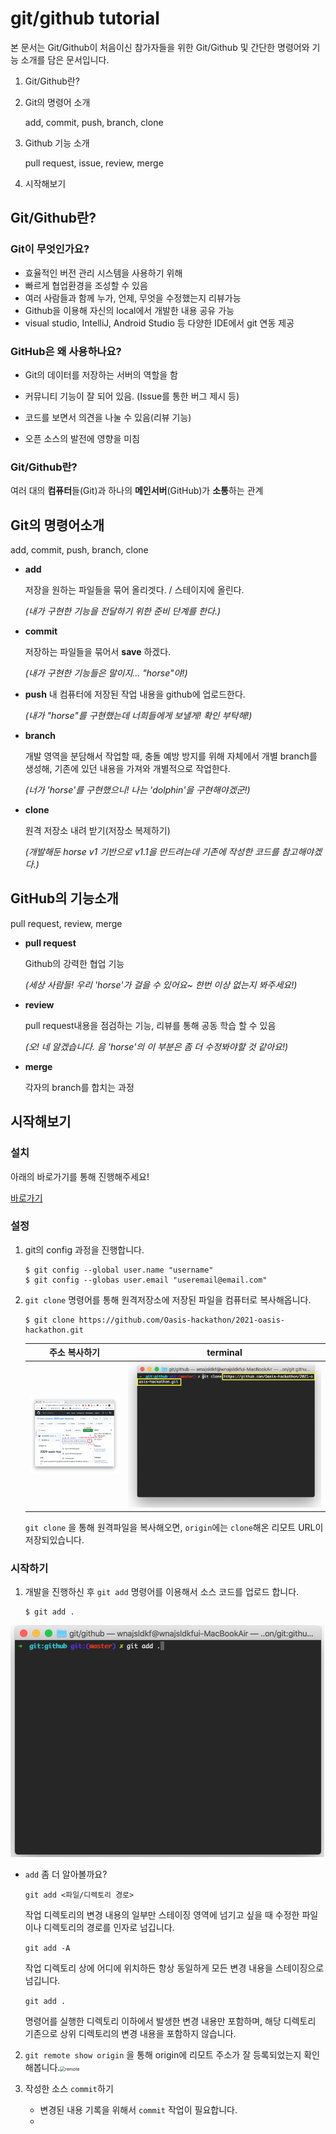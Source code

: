 # git/github tutorial

본 문서는 Git/Github이 처음이신 참가자들을 위한 Git/Github 및 간단한 명령어와 기능 소개를 담은 문서입니다.

1. Git/Github란?

2. Git의 명령어 소개

   add, commit, push, branch, clone

3. Github 기능 소개

   pull request, issue, review, merge

4. 시작해보기



## Git/Github란?

### Git이 무엇인가요?

- 효율적인 버전 관리 시스템을 사용하기 위해
- 빠르게 협업환경을 조성할 수 있음
- 여러 사람들과 함께 누가, 언제, 무엇을 수정했는지 리뷰가능
- Github을 이용해 자신의 local에서 개발한 내용 공유 가능
- visual studio, IntelliJ, Android Studio 등 다양한 IDE에서 git 연동 제공



### GitHub은 왜 사용하나요?

- Git의 데이터를 저장하는 서버의 역할을 함
- 커뮤니티 기능이 잘 되어 있음. (Issue를 통한 버그 제시 등)

- 코드를 보면서 의견을 나눌 수 있음(리뷰 기능)
- 오픈 소스의 발전에 영향을 미침



### Git/Github란?

여러 대의 **컴퓨터**들(Git)과 하나의 **메인서버**(GitHub)가 **소통**하는 관계



## Git의 명령어소개

add, commit, push, branch, clone

- **add**

  저장을 원하는 파일들을 묶어 올리겟다. / 스테이지에 올린다.

  *(내가 구현한 기능을 전달하기 위한 준비 단계를 한다.)*

- **commit**

  저장하는 파일들을 묶어서 **save** 하겠다.

  *(내가 구현한 기능들은 말이지... "horse"야!)*

- **push**
  내 컴퓨터에 저장된 작업 내용을 github에 업로드한다.

  *(내가 "horse"를 구현했는데 너희들에게 보낼게! 확인 부탁해!)*

- **branch**

  개발 영역을 분담해서 작업할 때, 충돌 예방 방지를 위해 자체에서 개별 branch를 생성해, 기존에 있던 내용을 가져와 개별적으로 작업한다.

  *(너가 'horse'를 구현했으니! 나는 'dolphin'을 구현해야겠군!)*

- **clone**

  원격 저장소 내려 받기(저장소 복제하기)

  *(개발해둔 horse v1 기반으로 v1.1을 만드려는데 기존에 작성한 코드를 참고해야겠다.)*



## GitHub의 기능소개

pull request, review, merge

- **pull request**

  Github의 강력한 협업 기능

  *(세상 사람들! 우리 'horse'가 걸을 수 있어요~ 한번 이상 없는지 봐주세요!)*

- **review**

  pull request내용을 점검하는 기능, 리뷰를 통해 공동 학습 할 수 있음

  *(오! 네 알겠습니다. 음 'horse'의 이 부분은 좀 더 수정봐야할 것 같아요!)*

- **merge**

  각자의 branch를 합치는 과정



## 시작해보기

### 설치

아래의 바로가기를 통해 진행해주세요!

[바로가기](https://git-scm.com/downloads)

### 설정

1. git의 config 과정을 진행합니다.	

   ```
   $ git config --global user.name "username"
   $ git config --globas user.email "useremail@email.com"
   ```

2. `git clone` 명령어를 통해 원격저장소에 저장된 파일을 컴퓨터로 복사해옵니다.

   ```
   $ git clone https://github.com/Oasis-hackathon/2021-oasis-hackathon.git 
   ```

   |                        주소 복사하기                         |          terminal           |
   | :----------------------------------------------------------: | :-------------------------: |
   | <img src="./img/clone image.png" alt="clone image" style="zoom:50%;" /> | ![clone2](./img/clone2.png) |

   `git clone` 을 통해 원격파일을 복사해오면, `origin`에는 `clone`해온 리모트 URL이 저장되있습니다.

   

### 시작하기

1. 개발을 진행하신 후 `git add` 명령어를 이용해서 소스 코드를 업로드 합니다.

   ```
   $ git add . 
   ```

<img src="./img/add.png" alt="clone image" style="zoom:50%;" />

- `add` 좀 더 알아볼까요?

  `git add <파일/디렉토리 경로>`

  작업 디렉토리의 변경 내용의 일부만 스테이징 영역에 넘기고 싶을 때 수정한 파일이나 디렉토리의 경로를 인자로 넘깁니다.

  `git add -A`

  작업 디렉토리 상에 어디에 위치하든 항상 동일하게 모든 변경 내용을 스테이징으로 넘깁니다.

  `git add .`

  명령어를 실행한 디렉토리 이하에서 발생한 변경 내용만 포함하며, 해당 디렉토리 기존으로 상위 디렉토리의 변경 내용을 포함하지 않습니다.

2. `git remote show origin` 을 통해 origin에 리모트 주소가 잘 등록되었는지 확인해봅니다.<img src="/Users/wnajsldkf/oasis-hackathon/git:github/img/remote.png" alt="remote" style="zoom:50%;" />

3. 작성한 소스 `commit`하기
   - 변경된 내용 기록을 위해서 `commit` 작업이 필요합니다.
   - 
